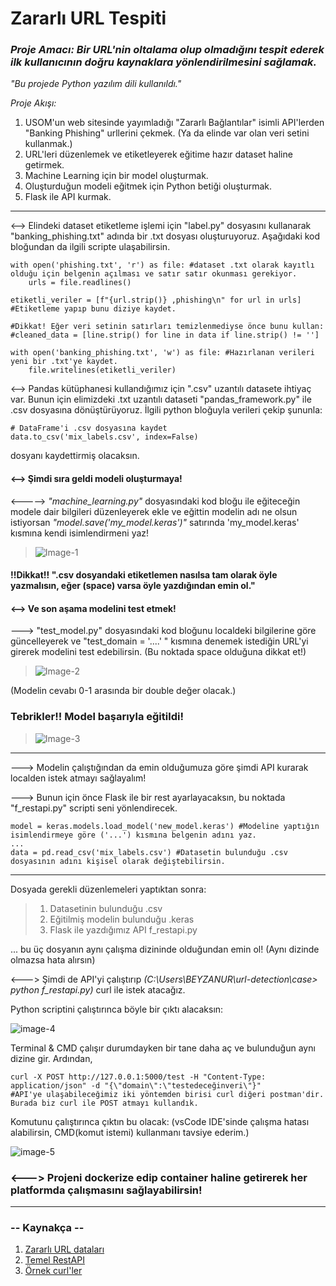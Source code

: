 
# Zararlı URL Tespiti 

### _Proje Amacı: Bir URL'nin oltalama olup olmadığını tespit ederek ilk kullanıcının doğru kaynaklara yönlendirilmesini sağlamak._

 *"Bu projede Python yazılım dili kullanıldı."*

*Proje Akışı:*
1. USOM'un web sitesinde yayımladığı "Zararlı Bağlantılar" isimli API'lerden "Banking Phishing" urllerini çekmek. (Ya da elinde var olan veri setini kullanmak.)
2. URL'leri düzenlemek ve etiketleyerek eğitime hazır dataset haline getirmek.
3. Machine Learning için bir model oluşturmak.
4. Oluşturduğun modeli eğitmek için Python betiği oluşturmak.
5. Flask ile API kurmak.

----------------------------------------

<--> Elindeki dataset etiketleme işlemi için "label.py" dosyasını kullanarak "banking_phishing.txt" adında bir .txt dosyası oluşturuyoruz. Aşağıdaki kod bloğundan da ilgili scripte ulaşabilirsin. 

```
with open('phishing.txt', 'r') as file: #dataset .txt olarak kayıtlı olduğu için belgenin açılması ve satır satır okunması gerekiyor.
    urls = file.readlines()

etiketli_veriler = [f"{url.strip()} ,phishing\n" for url in urls] #Etiketleme yapıp bunu diziye kaydet.

#Dikkat! Eğer veri setinin satırları temizlenmediyse önce bunu kullan:
#cleaned_data = [line.strip() for line in data if line.strip() != '']

with open('banking_phishing.txt', 'w') as file: #Hazırlanan verileri yeni bir .txt'ye kaydet.
    file.writelines(etiketli_veriler)

```

<--> Pandas kütüphanesi kullandığımız için ".csv" uzantılı datasete ihtiyaç var. Bunun için elimizdeki .txt uzantılı dataseti "pandas_framework.py" ile .csv dosyasına dönüştürüyoruz. İlgili python bloğuyla verileri çekip şununla:

```
# DataFrame'i .csv dosyasına kaydet
data.to_csv('mix_labels.csv', index=False)
```
dosyanı kaydettirmiş olacaksın.

#### <--> Şimdi sıra geldi modeli oluşturmaya! 
    
<-----> _"machine_learning.py"_ dosyasındaki kod bloğu ile eğiteceğin modele dair bilgileri düzenleyerek ekle ve eğittin modelin adı ne olsun istiyorsan _"model.save('my_model.keras')"_ satırında 'my_model.keras' kısmına kendi isimlendirmeni yaz!
    
>![Image-1](https://github.com/user-attachments/assets/10c1a52a-e1e4-4c3c-b146-36174082443d)
    
#### !!Dikkat!! ".csv dosyandaki etiketlemen nasılsa tam olarak öyle yazmalısın, eğer (space) varsa öyle yazdığından emin ol."

#### <--> Ve son aşama modelini test etmek! 

---> "test_model.py" dosyasındaki kod bloğunu localdeki bilgilerine göre güncelleyerek ve "test_domain = '....' " kısmına denemek istediğin URL'yi girerek modelini test edebilirsin. (Bu noktada space olduğuna dikkat et!)

>![Image-2](https://github.com/user-attachments/assets/599a1492-a191-432f-9ebb-43d9bbe72f73)

(Modelin cevabı 0-1 arasında bir double değer olacak.)

### Tebrikler!! Model başarıyla eğitildi!

>![Image-3](https://github.com/user-attachments/assets/8249171b-aa27-4611-a1c5-eb01d955dba5)

----------------------------------------

---> Modelin çalıştığından da emin olduğumuza göre şimdi API kurarak localden istek atmayı sağlayalım!

---> Bunun için önce Flask ile bir rest ayarlayacaksın, bu noktada "f_restapi.py" scripti seni yönlendirecek.
```
model = keras.models.load_model('new_model.keras') #Modeline yaptığın isimlendirmeye göre ('...') kısmına belgenin adını yaz.
...
data = pd.read_csv('mix_labels.csv') #Datasetin bulunduğu .csv dosyasının adını kişisel olarak değiştebilirsin.
```
----------------------------------------

Dosyada gerekli düzenlemeleri yaptıktan sonra:

>1. Datasetinin bulunduğu .csv
>2. Eğitilmiş modelin bulunduğu .keras
>3. Flask ile yazdığımız API f_restapi.py 

... bu üç dosyanın aynı çalışma dizininde olduğundan emin ol! (Aynı dizinde olmazsa hata alırsın)

<---> Şimdi de API'yi çalıştırıp *(C:\Users\BEYZANUR\url-detection\case> python f_restapi.py)* curl ile istek atacağız.

Python scriptini çalıştırınca böyle bir çıktı alacaksın:

![image-4](https://github.com/user-attachments/assets/e44a5121-e1fa-474c-8342-a7ee5217c518)

Terminal & CMD çalışır durumdayken bir tane daha aç ve bulunduğun aynı dizine gir. Ardından,
```
curl -X POST http://127.0.0.1:5000/test -H "Content-Type: application/json" -d "{\"domain\":\"testedeceğinveri\"}"
#API'ye ulaşabileceğimiz iki yöntemden birisi curl diğeri postman'dir. Burada biz curl ile POST atmayı kullandık.
```
Komutunu çalıştırınca çıktın bu olacak: (vsCode IDE'sinde çalışma hatası alabilirsin, CMD(komut istemi) kullanmanı tavsiye ederim.)

![image-5](https://github.com/user-attachments/assets/fa517a27-9a5b-486b-8933-21c824c9aa06)

### <---> Projeni dockerize edip container haline getirerek her platformda çalışmasını sağlayabilirsin!

-------------------------------------------
###  -- Kaynakça --

1. [Zararlı URL dataları](https://www.usom.gov.tr/adres)
2. [Temel RestAPI](https://medium.com/@ibrahimpuskullu44/flask-kullanarak-python-ile-temel-bir-restful-api-olu%C5%9Fturma-2817b5f1f929)
3. [Örnek curl'ler](https://gist.github.com/subfuzion/08c5d85437d5d4f00e58)

